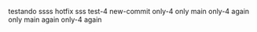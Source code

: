 testando
ssss
hotfix
sss
test-4
new-commit
only-4
only main
only-4 again
only main again
only-4 again
